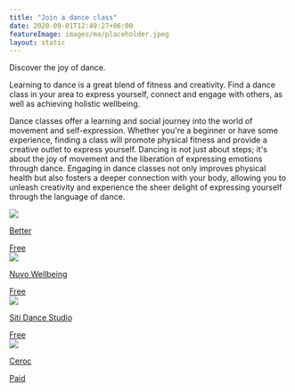 ```yaml
---
title: "Join a dance class"
date: 2020-09-01T12:49:27+06:00
featureImage: images/ma/placeholder.jpeg
layout: static
---
```


Discover the joy of dance.

Learning to dance is a great blend of fitness and creativity. Find a dance class in your area to express yourself, connect and engage with others, as well as achieving holistic wellbeing.

Dance classes offer a learning and social journey into the world of movement and self-expression. Whether you're a beginner or have some experience, finding a class will promote physical fitness and provide a creative outlet to express yourself. Dancing is not just about steps; it's about the joy of movement and the liberation of expressing emotions through dance. Engaging in dance classes not only improves physical health but also fosters a deeper connection with your body, allowing you to unleash creativity and experience the sheer delight of expressing yourself through the language of dance.

<a class="ma-link" href="https://www.better.org.uk/what-we-offer/activities/fitness-classes/dance"><div class="ma-card ma-card-Community"><div class="ma-icon"><img src ="/images/Icon-check - community - opacity.svg"/></div><div class="ma-name"><p>Better</p></div><div class="ma-paid-text"><span>Free</span></div></div></a><a class="ma-link" href="https://nuvowellbeing.com/2022/07/25/how-social-dancing-is-beneficial-to-your-health/"><div class="ma-card ma-card-Community"><div class="ma-icon"><img src ="/images/Icon-check - community - opacity.svg"/></div><div class="ma-name"><p>Nuvo Wellbeing</p></div><div class="ma-paid-text"><span>Free</span></div></div></a><a class="ma-link" href="https://sitidance.com/benefits-social-dance/"><div class="ma-card ma-card-Community"><div class="ma-icon"><img src ="/images/Icon-check - community - opacity.svg"/></div><div class="ma-name"><p>Siti Dance Studio</p></div><div class="ma-paid-text"><span>Free</span></div></div></a><a class="ma-link" href="https://www.ceroc.com/"><div class="ma-card ma-card-Community"><div class="ma-icon"><img src ="/images/Icon-pound - community - opacity.svg"/></div><div class="ma-name"><p>Ceroc</p></div><div class="ma-paid-text"><span>Paid</span></div></div></a>  

<br/><br/>






